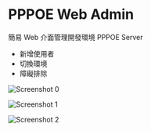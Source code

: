 # PPPOE Web Admin

簡易 Web 介面管理開發環境 PPPOE Server

* 新增使用者
* 切換環境
* 障礙排除

![Screenshot 0](https://github.com/hSATAC/pppoe_webadmin/blob/master/screenshot_01.png?raw=true)

![Screenshot 1](https://github.com/hSATAC/pppoe_webadmin/blob/master/screenshot_02.png?raw=true)

![Screenshot 2](https://github.com/hSATAC/pppoe_webadmin/blob/master/screenshot_03.png?raw=true)
